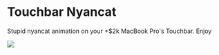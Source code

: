 # Touchbar Nyancat
Stupid nyancat animation on your +$2k MacBook Pro's Touchbar. Enjoy



![](http://i.imgur.com/mHYg4vE.jpeg)



